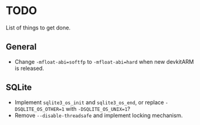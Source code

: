 TODO
====

List of things to get done.

General
-------

* Change `-mfloat-abi=softfp` to `-mfloat-abi=hard` when new devkitARM is
  released.

SQLite
------

* Implement `sqlite3_os_init` and `sqlite3_os_end`, or replace
  `-DSQLITE_OS_OTHER=1` with `-DSQLITE_OS_UNIX=1`?
* Remove `--disable-threadsafe` and implement locking mechanism.
